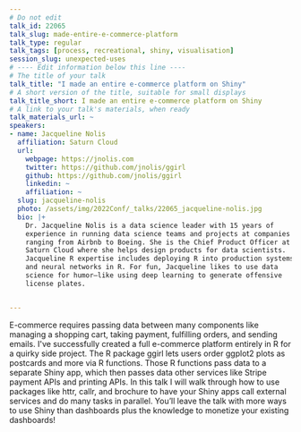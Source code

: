 ```yaml
---
# Do not edit
talk_id: 22065
talk_slug: made-entire-e-commerce-platform
talk_type: regular
talk_tags: [process, recreational, shiny, visualisation]
session_slug: unexpected-uses
# ---- Edit information below this line ----
# The title of your talk
talk_title: "I made an entire e-commerce platform on Shiny"
# A short version of the title, suitable for small displays
talk_title_short: I made an entire e-commerce platform on Shiny
# A link to your talk's materials, when ready
talk_materials_url: ~
speakers:
- name: Jacqueline Nolis
  affiliation: Saturn Cloud
  url:
    webpage: https://jnolis.com
    twitter: https://github.com/jnolis/ggirl
    github: https://github.com/jnolis/ggirl
    linkedin: ~
    affiliation: ~
  slug: jacqueline-nolis
  photo: /assets/img/2022Conf/_talks/22065_jacqueline-nolis.jpg
  bio: |+
    Dr. Jacqueline Nolis is a data science leader with 15 years of
    experience in running data science teams and projects at companies
    ranging from Airbnb to Boeing. She is the Chief Product Officer at
    Saturn Cloud where she helps design products for data scientists.
    Jacqueline R expertise includes deploying R into production systems
    and neural networks in R. For fun, Jacqueline likes to use data
    science for humor—like using deep learning to generate offensive
    license plates.


---
```


<!-- ABSTRACT ----
Please write abstract below. You may use simple markdown (links, code style, bold, italics)
-->

E-commerce requires passing data between many components like managing a
shopping cart, taking payment, fulfilling orders, and sending emails. I've
successfully created a full e-commerce platform entirely in R for a quirky side
project. The R package ggirl lets users order ggplot2 plots as postcards and
more via R functions. Those R functions pass data to a separate Shiny app, which
then passes data other services like Stripe payment APIs and printing APIs. In
this talk I will walk through how to use packages like httr, callr, and brochure
to have your Shiny apps call external services and do many tasks in parallel.
You’ll leave the talk with more ways to use Shiny than dashboards plus the
knowledge to monetize your existing dashboards!
